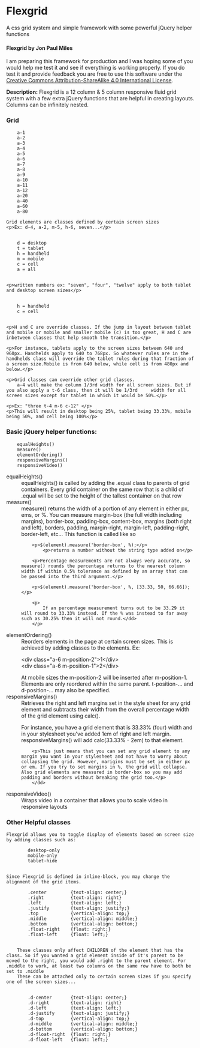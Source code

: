 Flexgrid
========

A css grid system and simple framework with some powerful jQuery helper functions

<h4>Flexgrid by Jon Paul Miles</h4>

<p>I am preparing this framework for production and I was hoping some of you would help me test it and see if everything is working properly. If you do test it and provide feedback you are free to use this software under the <a href="http://creativecommons.org/licenses/by-sa/4.0/">Creative Commons Attribution-ShareAlike 4.0 International License</a>.</p>

<p><strong>Description:</strong> Flexgrid is a 12 column & 5 column responsive fluid grid system with a few extra jQuery functions that are helpful in creating layouts. Columns can be infinitely nested.</p>


<h3>Grid</h3>

	
		a-1
		a-2
		a-3
		a-4
		a-5
		a-6
		a-7
		a-8
		a-9
		a-10
		a-11
		a-12
		a-20
		a-40
		a-60
		a-80
	
	Grid elements are classes defined by certain screen sizes
	<p>Ex: d-4, a-2, m-5, h-6, seven...</p>
	
	
		d = desktop
		t = tablet
		h = handheld
		m = mobile 
		c = cell
		a = all
	
	
	<p>written numbers ex: "seven", "four", "twelve" apply to both tablet and desktop screen sizes</p>
	
	
		h = handheld
		c = cell
	
	
	<p>H and C are override classes. If the jump in layout between tablet and mobile or mobile and smaller mobile (c) is too great, H and C are inbetween classes that help smooth the transition.</p>
	
	<p>For instance, tablets apply to the screen sizes between 640 and 960px. Handhelds apply to 640 to 768px. So whatever rules are in the handhelds class will override the tablet rules during that fraction of a screen size.Mobile is from 640 below, while cell is from 480px and below.</p>
	
	<p>Grid classes can override other grid classes.
		a-4 will make the column 1/3rd width for all screen sizes. But if you also apply a t-6 class, then it will be 1/3rd 	width for all screen sizes except for tablet in which it would be 50%.</p>
	
	<p>Ex: "three t-4 m-6 c-12" </p>
	<p>This will result in desktop being 25%, tablet being 33.33%, mobile being 50%, and cell being 100%</p>


<h3>Basic jQuery helper functions:</h3>
	
		equalHeights()
		measure()
		elementOrdering()
		responsiveMargins()
		responsiveVideo()
	

<dl>
<dt>equalHeights()</dt>
	<dd>equalHeights() is called by adding the .equal class to parents of grid containers. Every grid container on the same row that is a child of .equal will be set to the height of the tallest container on that row</dd>

<dt>measure()</dt>
	<dd>measure() returns the width of a portion of any element in either px, ems, or %. You can measure margin-box (the full width including margins), border-box, padding-box, content-box, margins (both right and left), borders, padding, margin-right, margin-left, padding-right, border-left, etc... This function is called like so
		
		<p>$(element).measure('border-box', %);</p>
			<p>returns a number without the string type added on</p>
		
		<p>Percentage measurements are not always very accurate, so measure() rounds the percentage returns to the nearest column width if within 0.5% tolerance as defined by an array that can be passed into the third argument.</p>
		
		<p>$(element).measure('border-box', %, [33.33, 50, 66.66]);</p>
		
		<p>
			If an percentage measurement turns out to be 33.29 it will round to 33.33% instead. If the % was instead to far away such as 30.25% then it will not round.</dd>
		</p>

<dt>elementOrdering()</dt>
	<dd>Reorders elements in the page at certain screen sizes. This is achieved by adding classes to the elements.
		Ex:
			<p>&lt;div class="a-6 m-position-2"&gt;1&lt;/div&gt; <br>
				&lt;div class="a-6 m-position-1"&gt;2&lt;/div&gt;</p>
		At mobile sizes the m-position-2 will be inserted after m-position-1. Elements are only reordered within the same parent. t-position-... and d-position-... may also be specified.</dd>

<dt>responsiveMargins()</dt>
	<dd>Retrieves the right and left margins set in the style sheet for any grid element and subtracts their width from the overall percentage width of the grid element using calc().
		<p>For instance, you have a grid element that is 33.33% (four) width and in your stylesheet you've added 1em of right and left margin. responsiveMargins() will add calc(33.33% - 2em) to that element.</p>
		
		<p>This just means that you can set any grid element to any margin you want in your stylesheet and not have to worry about collapsing the grid. However, marigins must be set in either px or em. If you try to set margins in %, the grid will collapse. Also grid elements are measured in border-box so you may add padding and borders without breaking the grid too.</p>
		</dd>

<dt>responsiveVideo()</dt>
	<dd>Wraps video in a container that allows you to scale video in responsive layouts</dd>
</dl>

<h3>Other Helpful classes</h3>

	Flexgrid allows you to toggle display of elements based on screen size by adding classes such as:
		
			desktop-only
			mobile-only
			tablet-hide
		

	Since Flexgrid is defined in inline-block, you may change the alignment of the grid items.
		
			.center 		{text-align: center;}
			.right			{text-align: right}
			.left			{text-align: left;}
			.justify 		{text-align: justify;}
			.top 			{vertical-align: top;}
			.middle 		{vertical-align: middle;}
			.bottom 		{vertical-align: bottom;}
			.float-right	{float: right;}
			.float-left 	{float: left;}
		

		These classes only affect CHILDREN of the element that has the class. So if you wanted a grid element inside of it's parent to be moved to the right, you would add .right to the parent element. For .middle to work, at least two columns on the same row have to both be set to .middle
		These can be attached only to certain screen sizes if you specify one of the screen sizes...

		
			.d-center 		{text-align: center;}
			.d-right		{text-align: right}
			.d-left			{text-align: left;}
			.d-justify 		{text-align: justify;}
			.d-top 			{vertical-align: top;}
			.d-middle 		{vertical-align: middle;}
			.d-bottom 		{vertical-align: bottom;}
			.d-float-right	{float: right;}
			.d-float-left 	{float: left;}
